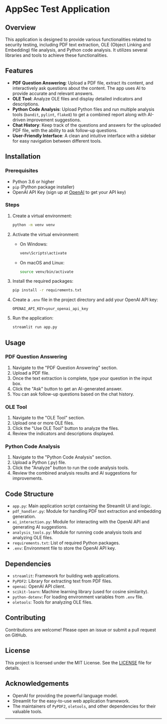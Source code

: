 # AppSec Test Application


## Overview

This application is designed to provide various functionalities related to security testing, including PDF text extraction, OLE (Object Linking and Embedding) file analysis, and Python code analysis. It utilizes several libraries and tools to achieve these functionalities.


## Features

- **PDF Question Answering**: Upload a PDF file, extract its content, and interactively ask questions about the content. The app uses AI to provide accurate and relevant answers.
- **OLE Tool**: Analyze OLE files and display detailed indicators and descriptions.
- **Python Code Analysis**: Upload Python files and run multiple analysis tools (`bandit`, `pylint`, `flake8`) to get a combined report along with AI-driven improvement suggestions.
- **Chat History**: Keep track of the questions and answers for the uploaded PDF file, with the ability to ask follow-up questions.
- **User-Friendly Interface**: A clean and intuitive interface with a sidebar for easy navigation between different tools.

## Installation

### Prerequisites

- Python 3.6 or higher
- `pip` (Python package installer)
- OpenAI API Key (sign up at [OpenAI](https://beta.openai.com/signup/) to get your API key)

### Steps


1. Create a virtual environment:
    ```sh
    python -m venv venv
    ```

2. Activate the virtual environment:

    - On Windows:
      ```sh
      venv\Scripts\activate
      ```
    - On macOS and Linux:
      ```sh
      source venv/bin/activate
      ```

3. Install the required packages:
    ```sh
    pip install -r requirements.txt
    ```

4. Create a `.env` file in the project directory and add your OpenAI API key:
    ```env
    OPENAI_API_KEY=your_openai_api_key
    ```

5. Run the application:
    ```sh
    streamlit run app.py
    ```

## Usage

### PDF Question Answering

1. Navigate to the "PDF Question Answering" section.
2. Upload a PDF file.
3. Once the text extraction is complete, type your question in the input box.
4. Click the "Ask" button to get an AI-generated answer.
5. You can ask follow-up questions based on the chat history.

### OLE Tool

1. Navigate to the "OLE Tool" section.
2. Upload one or more OLE files.
3. Click the "Use OLE Tool" button to analyze the files.
4. Review the indicators and descriptions displayed.

### Python Code Analysis

1. Navigate to the "Python Code Analysis" section.
2. Upload a Python (.py) file.
3. Click the "Analyze" button to run the code analysis tools.
4. Review the combined analysis results and AI suggestions for improvements.

## Code Structure

- `app.py`: Main application script containing the Streamlit UI and logic.
- `pdf_handler.py`: Module for handling PDF text extraction and embedding generation.
- `ai_interaction.py`: Module for interacting with the OpenAI API and generating AI suggestions.
- `analysis_tools.py`: Module for running code analysis tools and analyzing OLE files.
- `requirements.txt`: List of required Python packages.
- `.env`: Environment file to store the OpenAI API key.

## Dependencies

- `streamlit`: Framework for building web applications.
- `PyPDF2`: Library for extracting text from PDF files.
- `openai`: OpenAI API client.
- `scikit-learn`: Machine learning library (used for cosine similarity).
- `python-dotenv`: For loading environment variables from `.env` file.
- `oletools`: Tools for analyzing OLE files.

## Contributing

Contributions are welcome! Please open an issue or submit a pull request on GitHub.

## License

This project is licensed under the MIT License. See the [LICENSE](LICENSE) file for details.

## Acknowledgements

- OpenAI for providing the powerful language model.
- Streamlit for the easy-to-use web application framework.
- The maintainers of `PyPDF2`, `oletools`, and other dependencies for their valuable tools.

---
